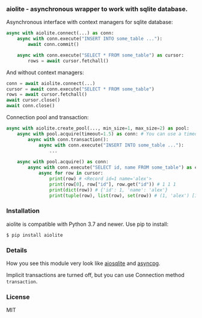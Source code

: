 ### aiolite - asynchronous wrapper to work with sqlite database.

Asynchronous interface with context managers for sqlite database:

```python
async with aiolite.connect(...) as conn:
    async with conn.execute("INSERT INTO some_table ..."):
        await conn.commit()

    async with conn.execute("SELECT * FROM some_table") as cursor:
        rows = await cursor.fetchall()
```

And without context managers:

```python
conn = await aiolite.connect(...)
cursor = await conn.execute("SELECT * FROM some_table")
rows = await cursor.fetchall()
await cursor.close()
await conn.close()
```

Connection pool and transaction:

```python
async with aiolite.create_pool(..., min_size=1, max_size=2) as pool:
    async with pool.acquire(timeout=1.5) as conn: # You can use a timeout when getting a connection from queue.
        async with conn.transaction():
            async with conn.execute("INSERT INTO some_table ..."):
                ...
    
    async with pool.acquire() as conn:
        async with conn.execute("SELECT id, name FROM some_table") as cursor:
            async for row in cursor:
                print(row) # <Record id=1 name='alex'>
                print(row[0], row["id"], row.get("id")) # 1 1 1
                print(dict(row)) # {'id': 1, 'name': 'alex'}
                print(tuple(row), list(row), set(row)) # (1, 'alex') [1, 'alex'] {1, 'alex'}
```

### Installation

aiolite is compatible with Python 3.7 and newer. Use pip to install:

`$ pip install aiolite`

### Details

How you see this module very look like [aiosqlite](https://github.com/omnilib/aiosqlite) and [asyncpg](https://github.com/MagicStack/asyncpg).

Implicit transactions are turned off, but you can use Connection method `transaction`.

### License

MIT
